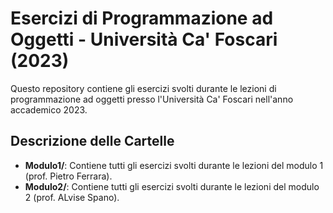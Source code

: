 # Esercizi di Programmazione ad Oggetti - Università Ca' Foscari (2023)

Questo repository contiene gli esercizi svolti durante le lezioni di programmazione ad oggetti presso l'Università Ca' Foscari nell'anno accademico 2023.

## Descrizione delle Cartelle

- **Modulo1/**: Contiene tutti gli esercizi svolti durante le lezioni del modulo 1 (prof. Pietro Ferrara).
- **Modulo2/**: Contiene tutti gli esercizi svolti durante le lezioni del modulo 2 (prof. ALvise Spano).
